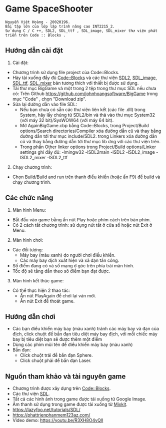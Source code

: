 # Game SpaceShooter
``` 
Nguyễn Việt Hoàng - 20020196.
Bài tập lớn của lớp lập trình nâng cao INT2215_2.
Sử dụng C / C ++, SDL2, SDL_ttf , SDL_image, SDL_mixer thư viện phát triển trên Code :: Blocks .
```
## Hướng dẫn cài đặt
1. Cài đặt:
- Chương trình sử dụng file project của Code::Blocks.
- Hày tải xuống đầy đủ [Code::Blocks](https://www.codeblocks.org/downloads/binaries/) và các thư viện [SDL2](https://www.libsdl.org/), [SDL_image](https://www.libsdl.org/projects/SDL_image/), [SDL_ttf](https://www.libsdl.org/projects/SDL_ttf/), [SDL_mixer](https://www.libsdl.org/projects/SDL_mixer/) bản tương thích với thiết bị được sử dụng.
- Tải thư mục BigGame và một trong 2 tệp trong thư mục SDL nếu chưa có: Trên Github https://github.com/johnhoangsoftware/BigGame trong mục "Code" , chọn "Download zip".
- Sửa lại đường dẫn vào file SDL:
	+ Nếu bạn chưa có sẵn các thư viện liên kết (các file .dll) trong System, hãy lấy chúng từ SDL2/bin và thả vào thư mục System32 (với máy 32 bit)/SysWOW64 (với máy 64 bit).
	+ Mở AgainBigGame.cbp bằng Code::Blocks, trong Project/Build options/Search directories/Compiler xóa đường dẫn cũ và thay bằng đường dẫn tới thư mục include/SDL2.
					   trong Linkers xóa đường dẫn cũ và thay bằng đường dẫn tới thư mục lib ứng với các thư viện trên.
  + Trong phần Other linker options trong Project/Build options/Linker settings ghi đầy đủ:
			-lmingw32 -lSDL2main -lSDL2 -lSDL2_image -lSDL2_mixer -lSDL2_ttf
			
2. Chạy chương trình:
- Chọn Build/Build and run trên thanh điều khiển (hoặc ấn F9) để build và chạy chương trình.

## Các chức năng
1. Màn hình Menu: 
- Bắt đầu vào game bằng ấn nút Play hoặc phím cách trên bàn phím.
- Có 2 cách tắt chương trình: sử dụng nút tắt ở cửa sổ hoặc nút Exit ở Menu.
2. Màn hình chơi:
- Các đối tượng:
	+ Máy bay (màu xanh) do người chơi điều khiển.
	+ Các máy bay địch xuất hiện và xả đạn tấn công.
- Số điểm đang có và số mạng ở góc trên phía trái màn hình.
- Tốc độ sẽ tằng dần theo sô điểm bạn đạt được.
3. Màn hình kết thúc game:
- Có thể thực hiện 2 thao tác:
	+ Ấn nút PlayAgain để chơi lại ván mới.
	+ Ấn nút Exit để thoát game. 
## Hướng dẫn chơi
- Các bạn điều khiển máy bay (màu xanh) tránh các máy bay và đạn của địch, click chuột để bắn đạn tiêu diệt máy bay địch, với mỗi chiếc máy bay bị tiêu diệt bạn sẽ được thêm một điểm
- Dùng các phím mũi tên để điều khiển máy bay (màu xanh) 
- Bắn đạn:
	+ Click chuột trái để bắn đạn Sphere.
	+ Click chuột phải để bắn đạn Laser.  
## Nguồn tham khảo và tài nguyên game
- Chương trình được xây dựng trên  [Code::Blocks](https://www.codeblocks.org/). 
- Các thư viện [SDL](https://www.libsdl.org/).
- Tất cả các hình ảnh trong game được tải xuống từ Google Image.
- Âm thanh sử dụng trong game được tải xuống từ [Mixkit](https://mixkit.co/free-sound-effects/game/). 
- https://lazyfoo.net/tutorials/SDL/
- https://phattrienphanmem123az.com/
- Video demo: https://youtu.be/R3XH8O4vQlI
